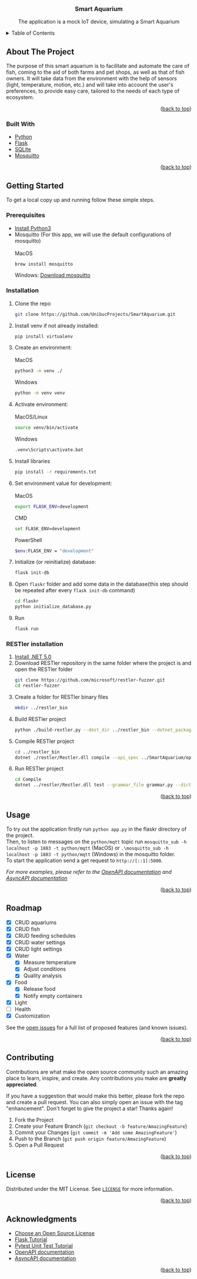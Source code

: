 
<!-- PROJECT SHIELDS -->
<!--
*** I'm using markdown "reference style" links for readability.
*** Reference links are enclosed in brackets [ ] instead of parentheses ( ).
*** See the bottom of this document for the declaration of the reference variables
*** for contributors-url, forks-url, etc. This is an optional, concise syntax you may use.
*** https://www.markdownguide.org/basic-syntax/#reference-style-links
-->



<div id="top"></div>




  <h3 align="center">Smart Aquarium</h3>

  <p align="center">
    The application is a mock IoT device, simulating a Smart Aquarium 
    <br />
 

<!-- TABLE OF CONTENTS -->
<details>
  <summary>Table of Contents</summary>
  <ol>
    <li>
      <a href="#about-the-project">About The Project</a>
      <ul>
        <li><a href="#built-with">Built With</a></li>
      </ul>
    </li>
    <li>
      <a href="#getting-started">Getting Started</a>
      <ul>
        <li><a href="#prerequisites">Prerequisites</a></li>
        <li><a href="#installation">Installation</a></li>
      </ul>
    </li>
    <li><a href="#usage">Usage</a></li>
    <li><a href="#roadmap">Roadmap</a></li>
    <li><a href="#contributing">Contributing</a></li>
    <li><a href="#license">License</a></li>
    <li><a href="#acknowledgments">Acknowledgments</a></li>
  </ol>
</details>

<!-- ABOUT THE PROJECT -->
## About The Project

The purpose of this smart aquarium is to facilitate and automate the care of fish, coming to the aid of both farms and pet shops, as well as that of fish owners. It will take data from the environment with the help of sensors (light, temperature, motion, etc.) and will take into account the user's preferences, to provide easy care, tailored to the needs of each type of ecosystem.

<p align="right">(<a href="#top">back to top</a>)</p>


### Built With

* [Python](https://www.python.org/)
* [Flask](https://flask.palletsprojects.com/en/2.0.x/)
* [SQLite](https://www.sqlite.org/index.html)
* [Mosquitto](https://mosquitto.org/)

<p align="right">(<a href="#top">back to top</a>)</p>


<!-- GETTING STARTED -->
## Getting Started

To get a local copy up and running follow these simple steps.

### Prerequisites

* <a href="https://realpython.com/installing-python/">Install Python3</a>
* Mosquitto (For this app, we will use the default configurations of mosquitto)<br/><br/>
  MacOS<br/>
  ```sh
  brew install mosquitto
  ```
  Windows: <a href="https://mosquitto.org/download/">Download mosquitto</a>

### Installation

1. Clone the repo
   ```sh
   git clone https://github.com/UnibucProjects/SmartAquarium.git
   ```
2. Install venv if not already installed:
   ```sh
   pip install virtualenv
   ```
3. Create an environment:<br/><br/>
   MacOS
   ```sh
   python3 -m venv ./
   ```
   Windows
   ```sh
   python -m venv venv
   ```
4. Activate environment:<br/><br/>
   MacOS/Linux
   ```sh
   source venv/bin/activate
   ```
   Windows
   ```sh
   .venv\Scripts\activate.bat
   ```
5. Install libraries
   ```sh
   pip install -r requirements.txt
   ```
6. Set environment value for development:<br/><br/>
   MacOS
   ```sh
   export FLASK_ENV=development
   ```
   CMD
   ```sh
   set FLASK_ENV=development
   ```
   PowerShell
   ```sh
   $env:FLASK_ENV = "development"
   ```
7. Initialize (or reinitialize) database:
   ```sh
   flask init-db
   ```  
8. Open `flaskr` folder and add some data in the database(this step should be repeated after every `flask init-db` command)
    ```sh
    cd flaskr
    python initialize_database.py
    ```
10. Run
    ```sh
    flask run
    ```  
   
### RESTler installation

1. <a href="https://docs.microsoft.com/en-us/dotnet/core/install/windows?tabs=net60">Install .NET 5.0</a>
2. Download RESTler repository in the same folder where the project is and open the RESTler folder
    ```sh
    git clone https://github.com/microsoft/restler-fuzzer.git
    cd restler-fuzzer
    ```
3. Create a folder for RESTler binary files
    ```sh
    mkdir ../restler_bin
    ```
4. Build RESTler project
    ```sh
    python ./build-restler.py --dest_dir ../restler_bin --dotnet_package_source https://api.nuget.org/v3/index.json
    ```
5. Compile RESTler project
    ```sh
    cd ../restler_bin
    dotnet ./restler/Restler.dll compile --api_spec ../SmartAquarium/openapi.json
    ```
6. Run RESTler project
    ```sh
    cd Compile
    dotnet ../restler/Restler.dll test --grammar_file grammar.py --dictionary_file dict.json --settings engine_settings.json --no_ssl
    ```

<p align="right">(<a href="#top">back to top</a>)</p>


<!-- USAGE EXAMPLES -->
## Usage

To try out the application firstly run `python app.py` in the flaskr directory of the project.<br/>
Then, to listen to messages on the `python/mqtt` topic run `mosquitto_sub -h localhost -p 1883 -t python/mqtt` (MacOS) or `.\mosquitto_sub -h localhost -p 1883 -t python/mqtt` (Windows) in the mosquitto folder.<br/>
To start the application send a get request to `http://[::1]:5000`.

_For more examples, please refer to the [OpenAPI documentation](https://github.com/UnibucProjects/SmartAquarium/blob/main/openapi.json) and [AsyncAPI documentation](https://github.com/UnibucProjects/SmartAquarium/blob/main/asyncapi.yaml)_

<p align="right">(<a href="#top">back to top</a>)</p>


<!-- ROADMAP -->
## Roadmap

- [x] CRUD aquariums
- [x] CRUD fish
- [x] CRUD feeding schedules
- [x] CRUD water settings
- [x] CRUD light settings
- [x] Water
    - [x] Measure temperature
    - [x] Adjust conditions
    - [x] Quality analysis
- [x] Food
    - [x] Release food
    - [x] Notify empty containers
- [x] Light
- [ ] Health
- [x] Customization

See the [open issues](https://github.com/UnibucProjects/SmartAquarium/issues) for a full list of proposed features (and known issues).

<p align="right">(<a href="#top">back to top</a>)</p>

<!-- CONTRIBUTING -->
## Contributing

Contributions are what make the open source community such an amazing place to learn, inspire, and create. Any contributions you make are **greatly appreciated**.

If you have a suggestion that would make this better, please fork the repo and create a pull request. You can also simply open an issue with the tag "enhancement".
Don't forget to give the project a star! Thanks again!

1. Fork the Project
2. Create your Feature Branch (`git checkout -b feature/AmazingFeature`)
3. Commit your Changes (`git commit -m 'Add some AmazingFeature'`)
4. Push to the Branch (`git push origin feature/AmazingFeature`)
5. Open a Pull Request

<p align="right">(<a href="#top">back to top</a>)</p>


<!-- LICENSE -->
## License

Distributed under the MIT License. See <a href="https://github.com/UnibucProjects/SmartAquarium/blob/main/LICENSE">`LICENSE`</a> for more information.

<p align="right">(<a href="#top">back to top</a>)</p>

<!-- ACKNOWLEDGMENTS -->
## Acknowledgments

* [Choose an Open Source License](https://choosealicense.com)
* [Flask Tutorial](https://flask.palletsprojects.com/en/2.0.x/tutorial/)
* [Pytest Unit Test Tutorial](https://codethechange.stanford.edu/guides/guide_flask_unit_testing.html)
* [OpenAPI documentation](https://swagger.io/specification/)
* [AsyncAPI documentation](https://www.asyncapi.com/docs/specifications/v2.0.0)

<p align="right">(<a href="#top">back to top</a>)</p>

<!-- MARKDOWN LINKS & IMAGES -->
<!-- https://www.markdownguide.org/basic-syntax/#reference-style-links -->
[contributors-shield]: https://img.shields.io/github/contributors/UnibucProjects/SmartAquarium.svg?style=for-the-badge
[contributors-url]: https://github.com/UnibucProjects/SmartAquarium/graphs/contributors
[forks-shield]: https://img.shields.io/github/forks/UnibucProjects/SmartAquarium.svg?style=for-the-badge
[forks-url]: https://github.com/UnibucProjects/SmartAquarium/network/members
[stars-shield]: https://img.shields.io/github/stars/UnibucProjects/SmartAquarium.svg?style=for-the-badge
[stars-url]: https://github.com/UnibucProjects/SmartAquarium/stargazers
[issues-shield]: https://img.shields.io/github/issues/UnibucProjects/SmartAquarium.svg?style=for-the-badge
[issues-url]: https://github.com/UnibucProjects/SmartAquarium/issues
[license-shield]: https://img.shields.io/github/license/UnibucProjects/SmartAquarium.svg?style=for-the-badge
[license-url]: https://github.com/UnibucProjects/SmartAquarium/blob/main/LICENSE
